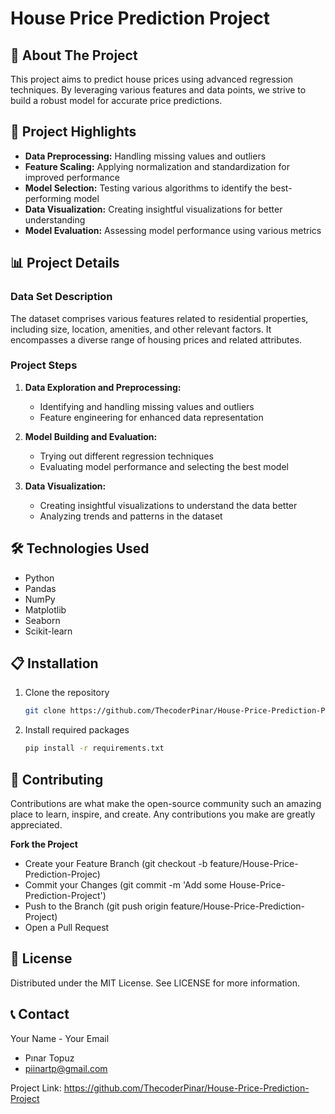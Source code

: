 # House Price Prediction Project

## 🏡 About The Project

This project aims to predict house prices using advanced regression techniques. By leveraging various features and data points, we strive to build a robust model for accurate price predictions.

## 🚀 Project Highlights

- **Data Preprocessing:** Handling missing values and outliers
- **Feature Scaling:** Applying normalization and standardization for improved performance
- **Model Selection:** Testing various algorithms to identify the best-performing model
- **Data Visualization:** Creating insightful visualizations for better understanding
- **Model Evaluation:** Assessing model performance using various metrics

## 📊 Project Details

### Data Set Description

The dataset comprises various features related to residential properties, including size, location, amenities, and other relevant factors. It encompasses a diverse range of housing prices and related attributes.

### Project Steps

1. **Data Exploration and Preprocessing:**
   - Identifying and handling missing values and outliers
   - Feature engineering for enhanced data representation

2. **Model Building and Evaluation:**
   - Trying out different regression techniques
   - Evaluating model performance and selecting the best model

3. **Data Visualization:**
   - Creating insightful visualizations to understand the data better
   - Analyzing trends and patterns in the dataset

## 🛠️ Technologies Used

- Python
- Pandas
- NumPy
- Matplotlib
- Seaborn
- Scikit-learn

## 📋 Installation

1. Clone the repository
   ```sh
   git clone https://github.com/ThecoderPinar/House-Price-Prediction-Project.git
2. Install required packages
   ```sh
   pip install -r requirements.txt

## 🤝 Contributing
Contributions are what make the open-source community such an amazing place to learn, inspire, and create. Any contributions you make are greatly appreciated.

  **Fork the Project**
- Create your Feature Branch (git checkout -b feature/House-Price-Prediction-Projec)
- Commit your Changes (git commit -m 'Add some House-Price-Prediction-Project')
- Push to the Branch (git push origin feature/House-Price-Prediction-Project)
- Open a Pull Request

## 📝 License
Distributed under the MIT License. See LICENSE for more information.

## 📞 Contact
Your Name - Your Email
- Pınar Topuz
- piinartp@gmail.com

Project Link: https://github.com/ThecoderPinar/House-Price-Prediction-Project
